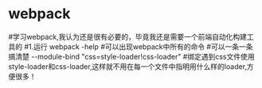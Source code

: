 # webpack
#学习webpack,我认为还是很有必要的，毕竟我还是需要一个前端自动化构建工具的
#1.运行
webpack -help
#可以出现webpack中所有的命令
#可以一条一条搞清楚 
--module-bind "css=style-loader!css-loader"
#绑定遇到css文件使用style-loader和css-loader,这样就不用在每一个文件中指明用什么样的loader,方便很多！

